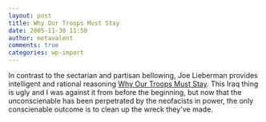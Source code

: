 ```yaml
---
layout: post
title: Why Our Troops Must Stay
date: 2005-11-30 11:50
author: metavalent
comments: true
categories: wp-import
---
```

In contrast to the sectarian and partisan bellowing, Joe Lieberman provides intelligent and rational reasoning <a href="http://online.wsj.com/article_print/SB113323207590108762.html">Why  Our Troops Must Stay</a>.  This Iraq thing is ugly and I was against it from before the beginning, but now that the unconscienable has been perpetrated by the neofacists in power, the only conscienable outcome is to clean up the wreck they've made.
